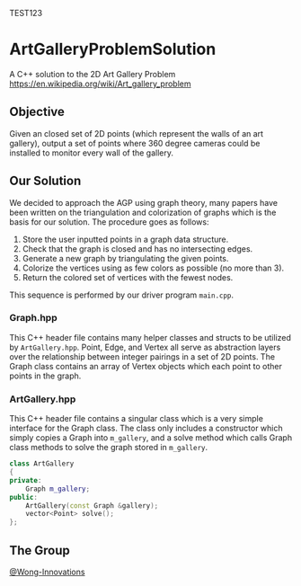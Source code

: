 TEST123

# ArtGalleryProblemSolution
A C++ solution to the 2D Art Gallery Problem https://en.wikipedia.org/wiki/Art_gallery_problem

## Objective
Given an closed set of 2D points (which represent the walls of an art gallery), output a set of points where 360 degree cameras could be installed to monitor every wall of the gallery.

## Our Solution
We decided to approach the AGP using graph theory, many papers have been written on the triangulation and colorization of graphs which is the basis for our solution. The procedure goes as follows:
1. Store the user inputted points in a graph data structure.
2. Check that the graph is closed and has no intersecting edges.
3. Generate a new graph by triangulating the given points.
4. Colorize the vertices using as few colors as possible (no more than 3).
5. Return the colored set of vertices with the fewest nodes.

This sequence is performed by our driver program `main.cpp`.

### Graph.hpp
This C++ header file contains many helper classes and structs to be utilized by `ArtGallery.hpp`. Point, Edge, and Vertex all serve as abstraction layers over the relationship between integer pairings in a set of 2D points. The Graph class contains an array of Vertex objects which each point to other points in the graph.

### ArtGallery.hpp
This C++ header file contains a singular class which is a very simple interface for the Graph class. The class only includes a constructor which simply copies a Graph into `m_gallery`, and a solve method which calls Graph class methods to solve the graph stored in `m_gallery`.

```c++
class ArtGallery
{
private:
    Graph m_gallery;
public:
    ArtGallery(const Graph &gallery);
    vector<Point> solve();
};
```

## The Group
[@Wong-Innovations](https://github.com/Wong-Innovations)
[]()
[]()
[]()
[]()
